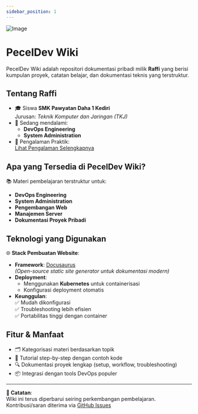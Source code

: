 ```yaml
---
sidebar_position: 1
---
```

![Image](https://cdn.peceldev.my.id/images/1741858124783-isqa6.webp)
# PecelDev Wiki

PecelDev Wiki adalah repositori dokumentasi pribadi milik **Raffi** yang berisi kumpulan proyek, catatan belajar, dan dokumentasi teknis yang terstruktur. 

## Tentang Raffi

- 🎓 Siswa **SMK Pawyatan Daha 1 Kediri**  
  Jurusan: *Teknik Komputer dan Jaringan (TKJ)*  
- 🔧 Sedang mendalami:  
  - **DevOps Engineering**  
  - **System Administration**  
- 💼 Pengalaman Praktik:  
  [Lihat Pengalaman Selengkapnya](www.linkedin.com/in/moch-raffi)

## Apa yang Tersedia di PecelDev Wiki?

📚 Materi pembelajaran terstruktur untuk:
- **DevOps Engineering**  
- **System Administration**  
- **Pengembangan Web**  
- **Manajemen Server**  
- **Dokumentasi Proyek Pribadi**

## Teknologi yang Digunakan

🌐 **Stack Pembuatan Website**:
- **Framework**: [Docusaurus](https://docusaurus.io/)  
  *(Open-source static site generator untuk dokumentasi modern)*
- **Deployment**:  
  - Menggunakan **Kubernetes** untuk containerisasi  
  - Konfigurasi deployment otomatis  
- **Keunggulan**:  
  ✅ Mudah dikonfigurasi  
  ✅ Troubleshooting lebih efisien  
  ✅ Portabilitas tinggi dengan container

## Fitur & Manfaat
- 🗂️ Kategorisasi materi berdasarkan topik  
- 🚀 Tutorial step-by-step dengan contoh kode  
- 🔍 Dokumentasi proyek lengkap (setup, workflow, troubleshooting)  
- 📦 Integrasi dengan tools DevOps populer

---

**📢 Catatan**:  
Wiki ini terus diperbarui seiring perkembangan pembelajaran. Kontribusi/saran diterima via [GitHub Issues](https://github.com/teknik-github/Peceldev-Wiki/issues)

<!-- <p align="center">
<iframe width="560" height="315" src="https://www.youtube.com/embed/boMQEhQzSNU?si=OQy_WkLJXtxc7K8l" title="YouTube video player" frameborder="0" allow="accelerometer; autoplay; clipboard-write; encrypted-media; gyroscope; picture-in-picture; web-share" referrerpolicy="strict-origin-when-cross-origin" allowfullscreen></iframe>
</p> -->
